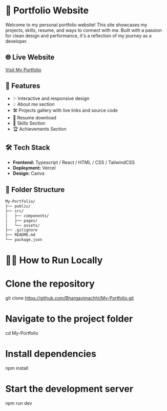 # 💼 Portfolio Website

Welcome to my personal portfolio website! This site showcases my projects, skills, resume, and ways to connect with me. Built with a passion for clean design and performance, it's a reflection of my journey as a developer.

## 🌐 Live Website

<a href="https://bhargavi-machhi-portfolio.vercel.app/" > Visit My Portfolio </a>

## 🚀 Features

- ✨ Interactive and responsive design
- 💡 About me section
- 🛠️ Projects gallery with live links and source code
- 📄 Resume download
- 🦋 Skills Section
- 🏆 Achievements Section

## 🛠️ Tech Stack

- **Frontend:** Typescript / React / HTML / CSS / TailwindCSS
- **Deployment:** Vercel
- **Design:** Canva 

## 📁 Folder Structure

```bash
My-Portfolio/
├── public/
├── src/
│   ├── components/
│   ├── pages/
│   └── assets/
├── .gitignore
├── README.md
└── package.json
```

# 👩‍💻 How to Run Locally

# Clone the repository
git clone https://github.com/Bhargavimachhi/My-Portfolio.git

# Navigate to the project folder
cd My-Portfolio

# Install dependencies
npm install

# Start the development server
npm run dev
